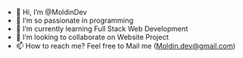 - 👋 Hi, I’m @MoldinDev
- 👀 I’m so passionate in programming
- 🌱 I’m currently learning Full Stack Web Development
- 💞️ I’m looking to collaborate on Website Project
- 📫 How to reach me? Feel free to Mail me (Moldin.dev@gmail.com)

<!---
MoldinDev/MoldinDev is a ✨ special ✨ repository because its `README.md` (this file) appears on your GitHub profile.
You can click the Preview link to take a look at your changes.
--->
